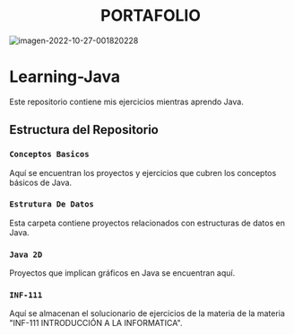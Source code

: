 <h1 align="center"> PORTAFOLIO</h1>

<img src="https://i.ibb.co/xXm2GVW/imagen-2022-11-06-110555514.png" alt="imagen-2022-10-27-001820228" border="0">

# Learning-Java

Este repositorio contiene mis ejercicios mientras aprendo Java.

## Estructura del Repositorio

### `Conceptos Basicos`
Aquí se encuentran los proyectos y ejercicios que cubren los conceptos básicos de Java.

### `Estrutura De Datos`
Esta carpeta contiene proyectos relacionados con estructuras de datos en Java.

### `Java 2D`
Proyectos que implican gráficos en Java se encuentran aquí.

### `INF-111`
Aquí se almacenan el solucionario de ejercicios de la materia de la materia "INF-111 INTRODUCCIÓN A LA INFORMATICA".
